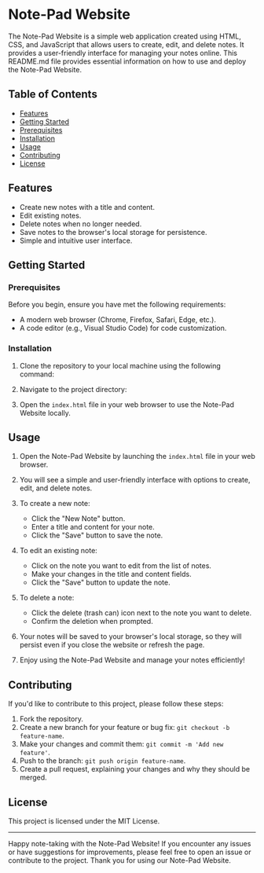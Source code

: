 # Note-Pad Website

The Note-Pad Website is a simple web application created using HTML, CSS, and JavaScript that allows users to create, edit, and delete notes. It provides a user-friendly interface for managing your notes online. This README.md file provides essential information on how to use and deploy the Note-Pad Website.

## Table of Contents

- [Features](#features)
- [Getting Started](#getting-started)
- [Prerequisites](#prerequisites)
- [Installation](#installation)
- [Usage](#usage)
- [Contributing](#contributing)
- [License](#license)

## Features

- Create new notes with a title and content.
- Edit existing notes.
- Delete notes when no longer needed.
- Save notes to the browser's local storage for persistence.
- Simple and intuitive user interface.

## Getting Started

### Prerequisites

Before you begin, ensure you have met the following requirements:

- A modern web browser (Chrome, Firefox, Safari, Edge, etc.).
- A code editor (e.g., Visual Studio Code) for code customization.

### Installation

1. Clone the repository to your local machine using the following command:

2. Navigate to the project directory:

3. Open the `index.html` file in your web browser to use the Note-Pad Website locally.

## Usage

1. Open the Note-Pad Website by launching the `index.html` file in your web browser.

2. You will see a simple and user-friendly interface with options to create, edit, and delete notes.

3. To create a new note:
   - Click the "New Note" button.
   - Enter a title and content for your note.
   - Click the "Save" button to save the note.

4. To edit an existing note:
   - Click on the note you want to edit from the list of notes.
   - Make your changes in the title and content fields.
   - Click the "Save" button to update the note.

5. To delete a note:
   - Click the delete (trash can) icon next to the note you want to delete.
   - Confirm the deletion when prompted.

6. Your notes will be saved to your browser's local storage, so they will persist even if you close the website or refresh the page.

7. Enjoy using the Note-Pad Website and manage your notes efficiently!

## Contributing

If you'd like to contribute to this project, please follow these steps:

1. Fork the repository.
2. Create a new branch for your feature or bug fix: `git checkout -b feature-name`.
3. Make your changes and commit them: `git commit -m 'Add new feature'`.
4. Push to the branch: `git push origin feature-name`.
5. Create a pull request, explaining your changes and why they should be merged.

## License

This project is licensed under the MIT License.

---

Happy note-taking with the Note-Pad Website! If you encounter any issues or have suggestions for improvements, please feel free to open an issue or contribute to the project. Thank you for using our Note-Pad Website.

